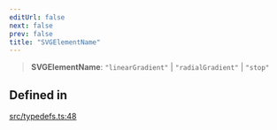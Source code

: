 ```yaml
---
editUrl: false
next: false
prev: false
title: "SVGElementName"
---
```


> **SVGElementName**: `"linearGradient"` \| `"radialGradient"` \| `"stop"`

## Defined in

[src/typedefs.ts:48](https://github.com/fabricjs/fabric.js/blob/8748628df7e9de00ba77413bfc3ad9e9fe9d4f30/src/typedefs.ts#L48)
